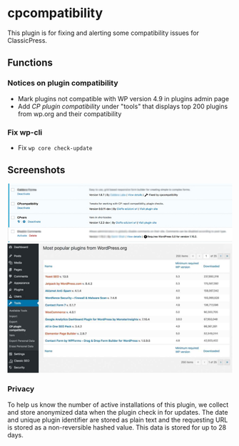 # cpcompatibility
This plugin is for fixing and alerting some compatibility issues for ClassicPress.

## Functions

### Notices on plugin compatibility
* Mark plugins not compatible with WP version 4.9 in plugins admin page
* Add *CP plugin compatibility* under "tools" that displays top 200 plugins from wp.org and their compatibility

### Fix wp-cli 
* Fix `wp core check-update`

## Screenshots
![plugin page](images/screenshot-1.jpg)
![pupolar page](images/screenshot-2.jpg)

### Privacy
To help us know the number of active installations of this plugin, we collect and store anonymized data when the plugin check in for updates. The date and unique plugin identifier are stored as plain text and the requesting URL is stored as a non-reversible hashed value. This data is stored for up to 28 days.
